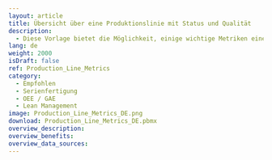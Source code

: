 ```yaml
---
layout: article
title: Übersicht über eine Produktionslinie mit Status und Qualität
description: 
  - Diese Vorlage bietet die Möglichkeit, einige wichtige Metriken einer einzelnen Produktionslinie einfach und unkompliziert abzubilden. Diese sind beispielsweise das Qualitätslevel des aktuellen Zyklus, die Zykluslänge oder die Gesamtanlageneffektivität. Durch das Ersetzen des Timer-Scripts sowie der Variablen, können Sie diese Visualisierung für Ihre Zwecke nutzen.
lang: de
weight: 2000
isDraft: false
ref: Production_Line_Metrics
category:
  - Empfohlen
  - Serienfertigung
  - OEE / GAE
  - Lean Management
image: Production_Line_Metrics_DE.png
download: Production_Line_Metrics_DE.pbmx
overview_description:
overview_benefits:
overview_data_sources:
---
```


